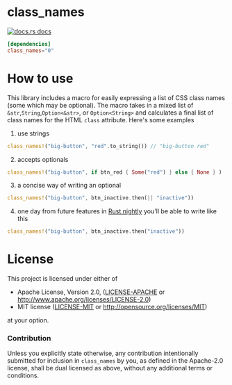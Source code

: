 # class_names

<a href="https://docs.rs/class_names"><img src="https://img.shields.io/badge/docs-latest-blue.svg?style=flat-square" alt="docs.rs docs" /></a>

```toml
[dependencies]
class_names="0"
```

# How to use

This library includes a macro for easily expressing a list of CSS class names (some which may be optional).  The macro takes in a mixed list of `&str`,`String`,`Option<&str>`, or `Option<String>` and calculates a final list of class names for the HTML `class` attribute.  Here's some examples

1. use strings
```rust
class_names!("big-button", "red".to_string()) // "big-button red"
```
2. accepts optionals
```rust
class_names!("big-button", if btn_red { Some("red") } else { None } )
```
3. a concise way of writing an optional
```rust
class_names!("big-button", btn_inactive.then(|| "inactive"))
```
4. one day from future features in [Rust nightly](https://doc.rust-lang.org/std/primitive.bool.html#method.then_some) you'll be able to write like this
```rust
class_names!("big-button", btn_inactive.then("inactive"))
```

# License

This project is licensed under either of

 * Apache License, Version 2.0, ([LICENSE-APACHE](LICENSE-APACHE) or
   http://www.apache.org/licenses/LICENSE-2.0)
 * MIT license ([LICENSE-MIT](LICENSE-MIT) or
   http://opensource.org/licenses/MIT)

at your option.

### Contribution

Unless you explicitly state otherwise, any contribution intentionally submitted
for inclusion in `class_names` by you, as defined in the Apache-2.0 license, shall be
dual licensed as above, without any additional terms or conditions.
